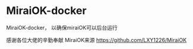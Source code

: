 # MiraiOK-docker
MiraiOK-docker， 以确保miraiOK可以后台运行

感谢各位大佬的辛勤奉献
MiraiOK来源 https://github.com/LXY1226/MiraiOK
